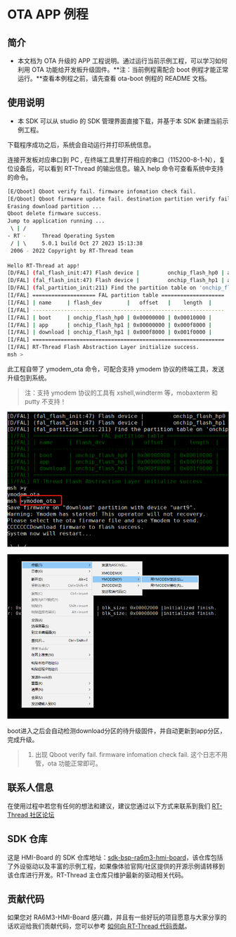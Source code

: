 # OTA APP 例程

## 简介

- 本文档为 OTA 升级的 APP 工程说明。通过运行当前示例工程，可以学习如何利用 OTA 功能给开发板升级固件。**注：当前例程需配合 boot 例程才能正常运行。**查看本例程之前，请先查看 ota-boot 例程的 README 文档。

## 使用说明

- 本 SDK 可以从 studio 的 SDK 管理界面直接下载，并基于本 SDK 新建当前示例工程。

下载程序成功之后，系统会自动运行并打印系统信息。

连接开发板对应串口到 PC , 在终端工具里打开相应的串口（115200-8-1-N），复位设备后，可以看到 RT-Thread 的输出信息。输入 help 命令可查看系统中支持的命令。

```bash
[E/Qboot] Qboot verify fail. firmware infomation check fail.
[E/Qboot] Qboot firmware update fail. destination partition verify fail.
Erasing download partition ... 
Qboot delete firmware success.
Jump to application running ... 
 \ | /
- RT -     Thread Operating System
 / | \     5.0.1 build Oct 27 2023 15:13:38
 2006 - 2022 Copyright by RT-Thread team

Hello RT-Thread at app!
[D/FAL] (fal_flash_init:47) Flash device |         onchip_flash_hp0 | addr: 0x00000000 | len: 0x00010000 | blk_size: 0x00002000 |initialized finish.
[D/FAL] (fal_flash_init:47) Flash device |         onchip_flash_hp1 | addr: 0x00010000 | len: 0x001f0000 | blk_size: 0x00008000 |initialized finish.
[D/FAL] (fal_partition_init:211) Find the partition table on 'onchip_flash_hp0' offset @0x0000b374.
[I/FAL] ==================== FAL partition table ====================
[I/FAL] | name     | flash_dev        |   offset   |    length  |
[I/FAL] -------------------------------------------------------------
[I/FAL] | boot     | onchip_flash_hp0 | 0x00000000 | 0x00010000 |
[I/FAL] | app      | onchip_flash_hp1 | 0x00000000 | 0x000f8000 |
[I/FAL] | download | onchip_flash_hp1 | 0x000f8000 | 0x001f0000 |
[I/FAL] =============================================================
[I/FAL] RT-Thread Flash Abstraction Layer initialize success.
msh >
```

此工程自带了 ymodem_ota 命令，可配合支持 ymodem 协议的终端工具，发送升级包到系统。
> 注：支持 ymodem 协议的工具有 xshell,windterm 等，mobaxterm 和 putty 不支持！

![img](docs/picture/img.png)

![img](docs/picture/ymodem.png)

boot进入之后会自动检测download分区的待升级固件，并自动更新到app分区，完成升级。

> 1. 出现 Qboot verify fail. firmware infomation check fail. 这个日志不用管，ota 功能正常即可。

## 联系人信息

在使用过程中若您有任何的想法和建议，建议您通过以下方式来联系到我们  [RT-Thread 社区论坛](https://club.rt-thread.org/)

## SDK 仓库

这是 HMI-Board 的 SDK 仓库地址：[sdk-bsp-ra6m3-hmi-board](https://github.com/RT-Thread-Studio/sdk-bsp-ra6m3-hmi-board)，该仓库包括了外设驱动以及丰富的示例工程，如果像体验官网/社区提供的开源示例请转移到该仓库进行开发。RT-Thread 主仓库只维护最新的驱动相关代码。

## 贡献代码

如果您对  RA6M3-HMI-Board 感兴趣，并且有一些好玩的项目愿意与大家分享的话欢迎给我们贡献代码，您可以参考 [如何向 RT-Thread 代码贡献](https://www.rt-thread.org/document/site/#/rt-thread-version/rt-thread-standard/development-guide/github/github)。
